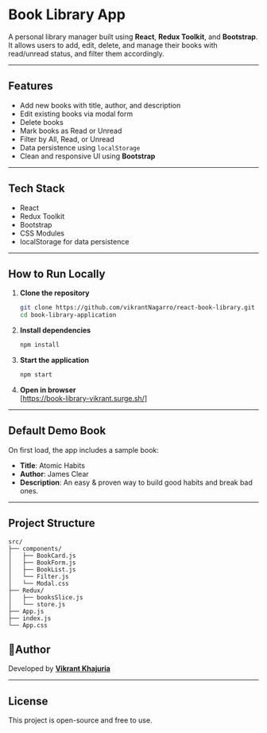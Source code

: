 # Book Library App

A personal library manager built using **React**, **Redux Toolkit**, and **Bootstrap**. It allows users to add, edit, delete, and manage their books with read/unread status, and filter them accordingly.

---

## Features

- Add new books with title, author, and description  
- Edit existing books via modal form  
- Delete books  
- Mark books as Read or Unread  
- Filter by All, Read, or Unread  
- Data persistence using `localStorage`  
- Clean and responsive UI using **Bootstrap**

---

## Tech Stack

- React
- Redux Toolkit
- Bootstrap
- CSS Modules
- localStorage for data persistence

---

## How to Run Locally

1. **Clone the repository**
   ```bash
   git clone https://github.com/vikrantNagarro/react-book-library.git
   cd book-library-application
   ```

2. **Install dependencies**
   ```bash
   npm install
   ```

3. **Start the application**
   ```bash
   npm start
   ```

4. **Open in browser**  
   [https://book-library-vikrant.surge.sh/]

---

## Default Demo Book

On first load, the app includes a sample book:

- **Title**: Atomic Habits  
- **Author**: James Clear  
- **Description**: An easy & proven way to build good habits and break bad ones.

---

## Project Structure

```
src/
├── components/
│   ├── BookCard.js
│   ├── BookForm.js
│   ├── BookList.js
│   └── Filter.js
│   └── Modal.css
├── Redux/
│   ├── booksSlice.js
│   └── store.js
├── App.js
├── index.js
└── App.css
```

## 👨Author

Developed by [**Vikrant Khajuria**](https://github.com/vikrantNagarro)

---

## License

This project is open-source and free to use.
